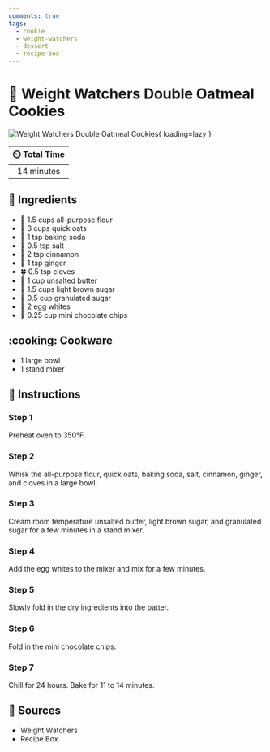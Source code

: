 ```yaml
---
comments: true
tags:
  - cookie
  - weight-watchers
  - dessert
  - recipe-box
---
```

# :cookie: Weight Watchers Double Oatmeal Cookies

![Weight Watchers Double Oatmeal Cookies][1]{ loading=lazy }

| :timer_clock: Total Time |
|:-----------------------: |
| 14 minutes |

## :salt: Ingredients

- :ear_of_rice: 1.5 cups all-purpose flour
- :ear_of_rice: 3 cups quick oats
- :cup_with_straw: 1 tsp baking soda
- :salt: 0.5 tsp salt
- :custard: 2 tsp cinnamon
- :sweet_potato: 1 tsp ginger
- :four_leaf_clover: 0.5 tsp cloves
- :butter: 1 cup unsalted butter
- :maple_leaf: 1.5 cups light brown sugar
- :candy: 0.5 cup granulated sugar
- :egg: 2 egg whites
- :chocolate_bar: 0.25 cup mini chocolate chips

## :cooking: Cookware

- 1 large bowl
- 1 stand mixer

## :pencil: Instructions

### Step 1

Preheat oven to 350°F.

### Step 2

Whisk the all-purpose flour, quick oats, baking soda, salt, cinnamon, ginger, and cloves in a large bowl.

### Step 3

Cream room temperature unsalted butter, light brown sugar, and granulated sugar for a few minutes in a stand mixer.

### Step 4

Add the egg whites to the mixer and mix for a few minutes.

### Step 5

Slowly fold in the dry ingredients into the batter.

### Step 6

Fold in the mini chocolate chips.

### Step 7

Chill for 24 hours. Bake for 11 to 14 minutes.

## :link: Sources

- Weight Watchers
- Recipe Box

[1]: <../assets/images/weight-watchers-double-oatmeal-cookies.jpg>
